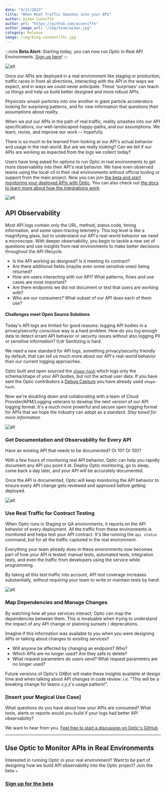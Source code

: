 ```yaml
---
date: "4/21/2023"
title: "When Real Traffic Smashes into your API"
author: Aidan Cunniffe
author_url: "https://github.com/acunniffe"
author_image_url: "/img/team/aidan.jpg"
category: Release
image: /img/blog-content/lhc.jpg
---
```


:::note **Beta Alert:**
Starting today, you can now run Optic in Real API Environments. [Sign up here](https://4babutyltxb.typeform.com/to/qd6PHfHI)!
:::

![alt](/img/blog-content/lhc.jpg)

Once our APIs are deployed in a real environment like staging or production, traffic races in from all directions, interacting with the API in the ways we expect, and in ways we could never anticipate. These 'surprises' can teach us things and help us build better designed and more robust APIs.

Physicists smash particles into one another in giant particle accelerators looking for surprising patterns, and for new information that questions their assumptions about reality.

When we put our APIs in the path of real traffic, reality smashes into our API specifications, our well-landscaped-happy-paths, and our assumptions. We learn, revise, and improve our work -- hopefully.

There is so much to be learned from looking at our API's actual behavior and usage in the real-world. But are we really looking? Can we tell if our APIs are working as expected from the logs we collect today?

Users have long asked for options to run Optic in real environments to get more observability into their API's real behavior. We have even observed teams using the local-cli in their real environments without official tooling or support from the main project. Now you can join [the beta and start monitoring your deployed APIs with Optic](https://4babutyltxb.typeform.com/to/qd6PHfHI). You can also check out [the docs to learn more about how the integrations work](/docs/deploy/live).

![alt](/img/blog-content/optic-contract-testing-diagram.svg)

## API Observability

Most API logs contain only the URL, method, status code, timing information, and some open-tracing telemetry. This log level is like a magnifying glass, but to understand our API's real-world behavior we need a microscope. With deeper observability, you begin to tackle a new set of questions and use insights from real environments to make better decisions throughout the API lifecycle.

- Is the API working as designed? Is it meeting its contract?
- Are there additional fields (maybe even some sensitive ones) being returned?
- How are users interacting with our API? What patterns, flows and use cases are most important?
- Are there endpoints we did not document or test that users are working with?
- Who are our consumers? What subset of our API does each of them use?

#### Challenges meet Open Source Solutions
Today's API logs are limited for good reasons: logging API bodies in a privacy/security conscious way is a hard problem. How do you log enough data to detect errant API behavior or security issues without also logging PII or sensitive information? tl;dr Sanitizing is hard.

We need a new standard for API logs, something privacy/security friendly by default, that can tell us much more about our API's real-world behavior than our current logging approaches.

Optic built and open sourced the [`shape-hash`](https://github.com/opticdev/shape-hash) which logs only the schema/shape of your API bodies, but not the actual user data. If you have sent the Optic contributors a [Debug Capture](/docs/using/troubleshooting) you have already used `shape-hash`.

Now we're doubling down and collaborating with a team of Cloud Provider/APM/Logging veterans to develop the next version of our API logging format. It's a much more powerful and secure open logging format for APIs that we hope the industry can adopt as a standard. *Stay tuned for more information*

<div style={{maxWidth: 400}}>

![alt](/img/blog-content/shape-hash.png)

</div>

### Get Documentation and Observability for Every API
Have an existing API that needs to be documented? Or 10? Or 100?

With a few hours of monitoring real API behavior, Optic can help you rapidly document any API you point it at. Deploy Optic monitoring, go to sleep, come back a day later, and your API will be accurately documented.

Once the API is documented, Optic will keep monitoring the API behavior to ensure every API change gets reviewed and approved before getting deployed.

![alt](/img/blog-content/document-your-api.png)

### Use Real Traffic for Contract Testing
When Optic runs in Staging or QA environments, it reports on the API behavior of every deployment. All the traffic from these environments is monitored and helps test your API contract. It's like running the `api status` command, but for all the traffic captured in the real environment.

Everything your team already does in these environments now becomes part of how your API is tested: manual tests, automated tests, integration tests, and even the traffic from developers using the service while programming.

By taking all this test traffic into account, API test coverage increases substantially, without requiring your team to write or maintain tests by hand.

![alt](/img/status-highlight.png)


### Map Dependencies and Manage Changes
By watching how all your services interact, Optic can map the dependencies between them. This is invaluable when trying to understand the impact of any API change or planning sunsets / deprecations.

Imagine if this information was available to you when you were designing APIs or talking about changes to existing services?

- Will anyone be affected by changing an endpoint? Who?
- Which APIs are no longer used? Are they safe to delete?
- What request parameters do users send? What request parameters are no longer used?

Future versions of Optic's GitBot will make these insights available at design time and when talking about API changes in code review: _i.e._ "This will be a breaking change for teams x,y,z's usage pattern!".

### \[Insert your Magical Use Case\]
What questions do you have about how your APIs are consumed? What tools, alerts or reports would you build if your logs had better API observability?

We want to hear from you. [Feel free to start a discussion on Optic's GitHub](https://github.com/opticdev/optic/discussions/new)

---

## Use Optic to Monitor APIs in Real Environments

Interested in running Optic in your real environment? Want to be part of designing how we build API observability into the Optic project? Join the beta ⤵️

### **[Sign up for the beta](https://4babutyltxb.typeform.com/to/qd6PHfHI)**

